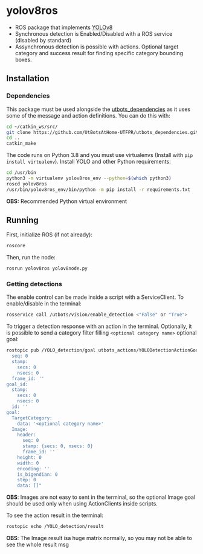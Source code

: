 # yolov8ros
- ROS package that implements [YOLOv8](https://github.com/ultralytics/ultralytics) 
- Synchronous detection is Enabled/Disabled with a ROS service (disabled by standard)
- Assynchronous detection is possible with actions. Optional target category and success result for finding specific category bounding boxes.

## Installation

### Dependencies

This package must be used alongside the [utbots_dependencies](https://github.com/UtBotsAtHome-UTFPR/utbots_dependencies) as it uses some of the message and action definitions. You can do this with:

```bash
cd ~/catkin_ws/src/
git clone https://github.com/UtBotsAtHome-UTFPR/utbots_dependencies.git
cd ..
catkin_make
```

The code runs on Python 3.8 and you must use virtualenvs (Install with `pip install virtualenv`). Install YOLO and other Python requirements:

```bash
cd /usr/bin
python3 -m virtualenv yolov8ros_env --python=$(which python3)
roscd yolov8ros
/usr/bin/yolov8ros_env/bin/python -m pip install -r requirements.txt
```

**OBS:** Recommended Python virtual environment


## Running

First, initialize ROS (if not already):
```bash
roscore
```
Then, run the node:
```bash
rosrun yolov8ros yolov8node.py
```
### Getting detections
The enable control can be made inside a script with a ServiceClient. To enable/disable in the terminal:
```bash
rosservice call /utbots/vision/enable_detection <"False" or "True">                          
```
To trigger a detection response with an action in the terminal. Optionally, it is possible to send a category filter filling `<optional category name>` optional goal:
```bash
rostopic pub /YOLO_detection/goal utbots_actions/YOLODetectionActionGoal "header:
  seq: 0
  stamp:
    secs: 0
    nsecs: 0
  frame_id: ''
goal_id:
  stamp:
    secs: 0
    nsecs: 0
  id: ''
goal:
  TargetCategory:
    data: '<optional category name>'
  Image:
    header:
      seq: 0
      stamp: {secs: 0, nsecs: 0}
      frame_id: ''
    height: 0
    width: 0
    encoding: ''
    is_bigendian: 0
    step: 0
    data: []"
```
**OBS**: Images are not easy to sent in the terminal, so the optional Image goal should be used only when using ActionClients inside scripts.

To see the action result in the terminal:
```bash
rostopic echo /YOLO_detection/result
```
**OBS**: The Image result isa huge matrix normally, so you may not be able to see the whole result msg
